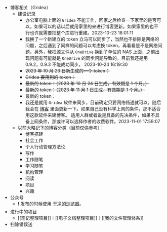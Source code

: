 - 博客相关（Gridea）
	- 建设记录
		- 办公室电脑上面的 `Gridea` 不能工作，回家之后检查一下家里的是否可以，如果可以的话以后就用家里的来进行博客更新，如果家里的也不行也许就需要把整个库进行重建。2023-10-23 18:01:11
		- 我换了一个新建立的 token 立马可以同步了，当然也不排除是网络的问题，之后遇到了同样的问题可以考虑换 token，再看看是不是网络问题。另外，我把源文件从 `OneDrive` 换到了单位的 NAS 上面，之前出现问题有可能就是 `OneDrive` 的同步问题导致的。目前我还是用 0.9.2，0.9.3 不能成功同步。 2023-10-24 16:19:30
		- ~~2023 年 10 月 23 日新生成的一个 token：~~
		- ~~Gridea 要用到的 token：~~
		- ~~最新的 token：（2023 年 10 月 24 日生成，有效期是 1 个月。）~~
		- ~~最新的 token：（2023 年 11 月 1 日生成，有效期是 1 个月。）~~
		- 最新的 token：
		- 我还是就用 `Gridea` 软件来同步，目前确定只要网络畅通就可以。随后我会在 [博客](https://wanghusw.github.io/post/GrideaInstall/#2023-11-01-更新建议先看的内容) 里面更新一下。如果自己没有科学上网的条件，那不适合用这款软件来建博客。
		  适用人群或者说是具备的先决条件，如果不具备上网条件，那或许可以选择作者的收费软件。2023-11-01 17:59:07
	- 以前大略记下的博客分类（目前仅供参考）：
		- 博客搭建
		- 社会工作
		- 个人行动管理方法论
		- 写作
		- 工作随笔
		- 学习随笔
		- 机构管理
		- 阅读
		- 项目
		- 兴趣
- 公众号
	- ❗ 发布的时候使用 [干净的浏览器](((65291452-154f-4da7-ba71-674a4c71a4b2)))。
- 进行中的项目
	- [[笔记整理项目]]｜[[电子文档整理项目]]｜[[我的文件管理体系]]
- 扫除错误送